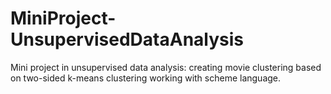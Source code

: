 # MiniProject-UnsupervisedDataAnalysis
Mini project in unsupervised data analysis:
creating movie clustering based on two-sided k-means clustering working with scheme language.

